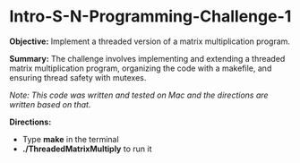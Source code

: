 # Intro-S-N-Programming-Challenge-1

**Objective:** Implement a threaded version of a matrix multiplication program.

**Summary:** The challenge involves implementing and extending a threaded matrix multiplication program, organizing the code with a makefile, and ensuring thread safety with mutexes. 

*Note: This code was written and tested on Mac and the directions are written based on that.* 

**Directions:**
    <ul>
    <li>Type **make** in the terminal </li>
    <li>**./ThreadedMatrixMultiply** to run it</li>
    </ul>

